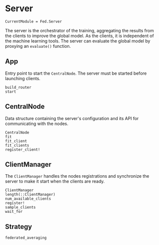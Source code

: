 # Server

```@meta
CurrentModule = Fed.Server
```

The server is the orchestrator of the training, aggregating the results from the
clients to improve the global model. As the clients, it is independent of the
machine learning tools. The server can evaluate the global model by proxying an
`evaluate()` function.

## App

Entry point to start the `CentralNode`. The server must be started before
launching clients.

```@docs
build_router
start
```

## CentralNode

Data structure containing the server's configuration and its API for
communicating with the nodes.

```@docs
CentralNode
fit
fit_client
fit_clients
register_client!
```

## ClientManager

The `ClientManager` handles the nodes registrations and synchronize the server
to make it start when the clients are ready.

```@docs
ClientManager
length(::ClientManager)
num_available_clients
register!
sample_clients
wait_for
```

## Strategy

```@docs
federated_averaging
```